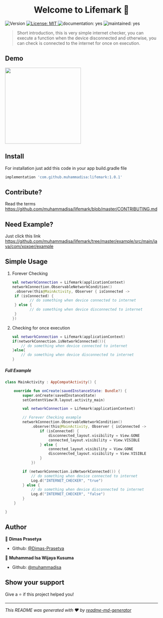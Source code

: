 

<h1 align="center">Welcome to Lifemark 👋</h1>
<p>
  <img alt="Version" src="https://img.shields.io/badge/version-1.0.1-blue.svg?cacheSeconds=2592000" />
  <a href="#" target="_blank">
    <img alt="License: MIT" src="https://img.shields.io/badge/License-MIT-yellow.svg" />
  </a>
  <img alt="documentation: yes" src="https://img.shields.io/badge/Documentation-Yes-green.svg" />
  <img alt="maintained: yes" src="https://img.shields.io/badge/Maintained-Yes-green.svg" />
</p>


> Short introduction, this is very simple internet checker, you can execute a function when the device disconnected and otherwise, you can check is connected to the internet for once on execution.

## Demo

<img src="lifemark-demo.gif" width="250">

## Install

For installation just add this code in your app build.gradle file

```groovy
implementation 'com.github.muhammadisa:lifemark:1.0.1'
```

## Contribute?

Read the terms https://github.com/muhammadisa/lifemark/blob/master/CONTRIBUTING.md

## Need Example?

Just click this link https://github.com/muhammadisa/lifemark/tree/master/example/src/main/java/com/xoxoer/example

## Simple Usage

1. Forever Checking

   ```kotlin
   val networkConnection = Lifemark(applicationContext)
   networkConnection.ObservableNetworkCondition()
   	.observe(this@MainActivity, Observer { isConnected ->
   	if (isConnected) {
           // do something when device connected to internet
   	} else {
           // do something when device disconnected to internet
   	}
   })
   ```

2. Checking for once execution

   ```kotlin
   val networkConnection = Lifemark(applicationContext)
   if(networkConnection.isNetworkConnected()){
       // do something when device connected to internet
   }else{
       // do something when device disconnected to internet
   }
   ```

##### Full Example

```kotlin
class MainActivity : AppCompatActivity() {

    override fun onCreate(savedInstanceState: Bundle?) {
        super.onCreate(savedInstanceState)
        setContentView(R.layout.activity_main)

        val networkConnection = Lifemark(applicationContext)

        // Forever Checking example
        networkConnection.ObservableNetworkCondition()
            .observe(this@MainActivity, Observer { isConnected ->
                if (isConnected) {
                    disconnected_layout.visibility = View.GONE
                    connected_layout.visibility = View.VISIBLE
                } else {
                    connected_layout.visibility = View.GONE
                    disconnected_layout.visibility = View.VISIBLE
                }
            })

        if (networkConnection.isNetworkConnected()) {
            // do something when device connected to internet
            Log.d("INTERNET_CHECKER", "true")
        } else {
            // do something when device disconnected to internet
            Log.d("INTERNET_CHECKER", "false")
        }
    }

}
```

## Author

👤 **Dimas Prasetya**

* Github: [@Dimas-Prasetya](https://github.com/Dimas-Prasetya)

👤 **Muhammad Isa Wijaya Kusuma**

* Github: [@muhammadisa](https://github.com/muhammadisa)

## Show your support

Give a ⭐️ if this project helped you!

***
_This README was generated with ❤️ by [readme-md-generator](https://github.com/kefranabg/readme-md-generator)_

